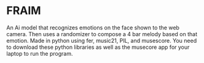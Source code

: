 # FRAIM
An Ai model that recognizes emotions on the face shown to the web camera. Then uses a randomizer to compose a 4 bar melody based on that emotion. Made in python using fer, music21, PIL, and musescore. You need to download these python libraries as well as the musecore app for your laptop to run the program.
